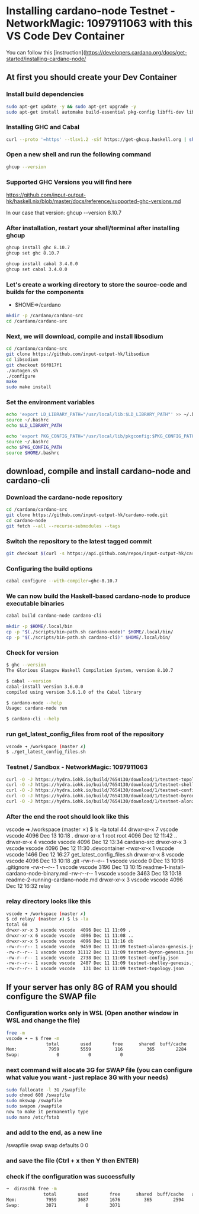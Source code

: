 # Installing cardano-node Testnet - NetworkMagic: 1097911063 with this VS Code Dev Container

You can follow this [instruction](https://developers.cardano.org/docs/get-started/installing-cardano-node/

## At first you should create your Dev Container

### Install build dependencies

```bash
sudo apt-get update -y && sudo apt-get upgrade -y
sudo apt-get install automake build-essential pkg-config libffi-dev libgmp-dev libssl-dev libtinfo-dev libsystemd-dev zlib1g-dev make g++ tmux git jq wget libncursesw5 libtool autoconf -y
```

### Installing GHC and Cabal

```bash
curl --proto '=https' --tlsv1.2 -sSf https://get-ghcup.haskell.org | sh
```

### Open a new shell and run the following command

```bash
ghcup --version
```

### Supported GHC Versions you will find here

https://github.com/input-output-hk/haskell.nix/blob/master/docs/reference/supported-ghc-versions.md

In our case that version: ghcup --version 8.10.7

### After installation, restart your shell/terminal after installing ghcup 

```bash
ghcup install ghc 8.10.7
ghcup set ghc 8.10.7

ghcup install cabal 3.4.0.0
ghcup set cabal 3.4.0.0
```

### Let's create a working directory to store the source-code and builds for the components

- $HOME=>/cardano

```bash
mkdir -p /cardano/cardano-src
cd /cardano/cardano-src
```

### Next, we will download, compile and install libsodium

```bash
cd /cardano/cardano-src
git clone https://github.com/input-output-hk/libsodium
cd libsodium
git checkout 66f017f1
./autogen.sh
./configure
make
sudo make install
```

### Set the environment variables

```bash
echo 'export LD_LIBRARY_PATH="/usr/local/lib:$LD_LIBRARY_PATH"' >> ~/.bashrc
source ~/.bashrc 
echo $LD_LIBRARY_PATH

echo 'export PKG_CONFIG_PATH="/usr/local/lib/pkgconfig:$PKG_CONFIG_PATH"' >> ~/.bashrc
source ~/.bashrc 
echo $PKG_CONFIG_PATH
source $HOME/.bashrc
```

## download, compile and install cardano-node and cardano-cli

### Download the cardano-node repository

```bash
cd /cardano/cardano-src
git clone https://github.com/input-output-hk/cardano-node.git
cd cardano-node
git fetch --all --recurse-submodules --tags
```

### Switch the repository to the latest tagged commit

```bash
git checkout $(curl -s https://api.github.com/repos/input-output-hk/cardano-node/releases/latest | jq -r .tag_name)
```

### Configuring the build options

```bash
cabal configure --with-compiler=ghc-8.10.7
```

### We can now build the Haskell-based cardano-node to produce executable binaries

```bash
cabal build cardano-node cardano-cli
```

```bash
mkdir -p $HOME/.local/bin
cp -p "$(./scripts/bin-path.sh cardano-node)" $HOME/.local/bin/
cp -p "$(./scripts/bin-path.sh cardano-cli)" $HOME/.local/bin/
```

### Check for version

```bash
$ ghc --version
The Glorious Glasgow Haskell Compilation System, version 8.10.7
```

```bash
$ cabal --version
cabal-install version 3.6.0.0
compiled using version 3.6.1.0 of the Cabal library
```

```bash
$ cardano-node --help
Usage: cardano-node run
```

```bash
$ cardano-cli --help
```

### run get_latest_config_files from root of the repository

```bash
vscode ➜ /workspace (master ✗) 
$ ./get_latest_config_files.sh 
```

### Testnet / Sandbox​ - NetworkMagic: 1097911063

```bash
curl -O -J https://hydra.iohk.io/build/7654130/download/1/testnet-topology.json
curl -O -J https://hydra.iohk.io/build/7654130/download/1/testnet-shelley-genesis.json
curl -O -J https://hydra.iohk.io/build/7654130/download/1/testnet-config.json
curl -O -J https://hydra.iohk.io/build/7654130/download/1/testnet-byron-genesis.json
curl -O -J https://hydra.iohk.io/build/7654130/download/1/testnet-alonzo-genesis.json
```

### After the end the root should look like this

vscode ➜ /workspace (master ✗) $ ls -la
total 44
drwxr-xr-x 7 vscode vscode 4096 Dec 13 10:18 .
drwxr-xr-x 1 root   root   4096 Dec 12 11:42 ..
drwxr-xr-x 4 vscode vscode 4096 Dec 12 13:34 cardano-src
drwxr-xr-x 3 vscode vscode 4096 Dec 12 11:30 .devcontainer
-rwxr-xr-x 1 vscode vscode 1466 Dec 12 16:27 get_latest_config_files.sh
drwxr-xr-x 8 vscode vscode 4096 Dec 13 10:18 .git
-rw-r--r-- 1 vscode vscode    0 Dec 13 10:16 .gitignore
-rw-r--r-- 1 vscode vscode 3196 Dec 13 10:15 readme-1-install-cardano-node-binary.md
-rw-r--r-- 1 vscode vscode 3463 Dec 13 10:18 readme-2-running-cardano-node.md
drwxr-xr-x 3 vscode vscode 4096 Dec 12 16:32 relay

### relay directory looks like this

```bash
vscode ➜ /workspace (master ✗) 
$ cd relay/ (master ✗) $ ls -la
total 68
drwxr-xr-x 3 vscode vscode  4096 Dec 11 11:09 .
drwxr-xr-x 6 vscode vscode  4096 Dec 11 11:08 ..
drwxr-xr-x 5 vscode vscode  4096 Dec 11 11:16 db
-rw-r--r-- 1 vscode vscode  9459 Dec 11 11:09 testnet-alonzo-genesis.json
-rw-r--r-- 1 vscode vscode 31112 Dec 11 11:09 testnet-byron-genesis.json
-rw-r--r-- 1 vscode vscode  2738 Dec 11 11:09 testnet-config.json
-rw-r--r-- 1 vscode vscode  2487 Dec 11 11:09 testnet-shelley-genesis.json
-rw-r--r-- 1 vscode vscode   131 Dec 11 11:09 testnet-topology.json
```

## If your server has only 8G of RAM you should configure the SWAP file

### Configuration works only in WSL (Open another window in WSL and change the file)

```bash
free -m
vscode ➜ ~ $ free -m
               total        used        free      shared  buff/cache   available
Mem:            7959        5559         116         365        2284        1740
Swap:              0           0           0
```

### next command will alocate 3G for SWAP file (you can configure what value you want - just replace 3G with your needs)

```bash
sudo fallocate -l 3G /swapfile
sudo chmod 600 /swapfile
sudo mkswap /swapfile
sudo swapon /swapfile
now to make it permanently type
sudo nano /etc/fstab
```

### and add to the end, as a new line

/swapfile swap swap defaults 0 0

### and save the file (Ctrl + x then Y then ENTER)

### check if the configuration was successfully

```bash
➜  diraschk free -m
              total        used        free      shared  buff/cache   available
Mem:           7959        3687        1676         365        2594        3611
Swap:          3071           0        3071
```
